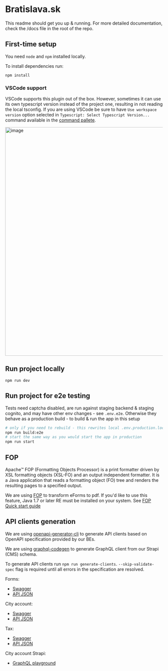 # Bratislava.sk

This readme should get you up & running. For more detailed documentation, check the /docs file in the root of the repo.

## First-time setup

You need `node` and `npm` installed locally.

To install dependencies run:

```
npm install
```

### VSCode support

VSCode supports this plugin out of the box. However, sometimes it can use its own typescript version instead of the project one, resulting in not reading the local tsconfig. If you are using VSCode be sure to have `Use workspace version` option selected in `Typescript: Select Typescript Version...` command available in the [command pallete](https://code.visualstudio.com/docs/getstarted/userinterface#_command-palette).

<img width="729" alt="image" src="https://user-images.githubusercontent.com/35625949/153884371-e0f488d4-05b8-4b88-93d2-1caa7e6081f7.png">

## Run project locally

```
npm run dev
```

## Run project for e2e testing

Tests need captcha disabled, are run against staging backend & staging cognito, and may have other env changes - see `.env.e2e`. Otherwise they behave as a production build - to build & run the app in this setup

```bash
# only if you need to rebuild - this rewrites local .env.production.local
npm run build:e2e
# start the same way as you would start the app in production
npm run start
```

## FOP

Apache™ FOP (Formatting Objects Processor) is a print formatter driven by XSL formatting objects (XSL-FO) and an output independent formatter. It is a Java application that reads a formatting object (FO) tree and renders the resulting pages to a specified output.

We are using [FOP](https://xmlgraphics.apache.org/fop/) to transform eForms to pdf. If you'd like to use this feature, Java 1.7 or later RE must be installed on your system. See [FOP Quick start guide](https://xmlgraphics.apache.org/fop/quickstartguide.html)

## API clients generation

We are using [openapi-generator-cli](https://openapi-generator.tech/) to generate API clients based on OpenAPI specification provided by our BEs.

We are using [graphql-codegen](https://the-guild.dev/graphql/codegen) to generate GraphQL client from our Strapi (CMS) schema.

To generate API clients run `npm run generate-clients`. `--skip-validate-spec` flag is required until all errors in the specification are resolved.

Forms:

- [Swagger](https://nest-forms-backend.staging.bratislava.sk/api)
- [API JSON](https://nest-forms-backend.staging.bratislava.sk/api-json)

City account:

- [Swagger](https://nest-city-account.staging.bratislava.sk/api)
- [API JSON](https://nest-city-account.staging.bratislava.sk/api-json)

Tax:

- [Swagger](https://nest-tax-backend.staging.bratislava.sk/api)
- [API JSON](https://nest-tax-backend.staging.bratislava.sk/api-json)

City account Strapi:

- [GraphQL playground](https://city-account-strapi.staging.bratislava.sk/graphql)
